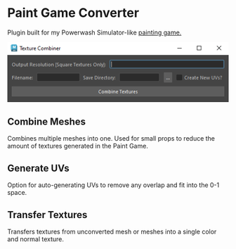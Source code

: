 # Paint Game Converter
Plugin built for my Powerwash Simulator-like [painting game.](https://github.com/JohnSchrullLopez/PaintSim)

<img src="./assets/Thumbnail.png">

## Combine Meshes
Combines multiple meshes into one. Used for small props to reduce the amount of textures generated in the Paint Game.

## Generate UVs
Option for auto-generating UVs to remove any overlap and fit into the 0-1 space.

## Transfer Textures
Transfers textures from unconverted mesh or meshes into a single color and normal texture.
